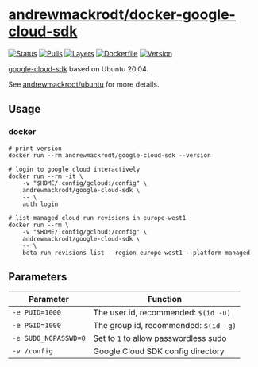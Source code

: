 # [andrewmackrodt/docker-google-cloud-sdk](https://github.com/andrewmackrodt/dockerfiles/tree/master/google-cloud-sdk)

[![Status](https://jenkins.mackrodt.io/buildStatus/icon?job=dockerfiles%2Fgoogle-cloud-sdk)][status]
[![Pulls](https://img.shields.io/docker/pulls/andrewmackrodt/google-cloud-sdk.svg)][pulls]
[![Layers](https://images.microbadger.com/badges/image/andrewmackrodt/google-cloud-sdk.svg)][layers]
[![Dockerfile](https://img.shields.io/github/size/andrewmackrodt/dockerfiles/google-cloud-sdk/Dockerfile.svg?label=dockerfile)][dockerfile]
[![Version](https://images.microbadger.com/badges/version/andrewmackrodt/google-cloud-sdk.svg)][version]

[status]: https://jenkins.mackrodt.io/job/dockerfiles/job/google-cloud-sdk/
[pulls]: https://hub.docker.com/r/andrewmackrodt/google-cloud-sdk
[layers]: https://microbadger.com/images/andrewmackrodt/google-cloud-sdk
[dockerfile]: https://github.com/andrewmackrodt/dockerfiles/blob/master/google-cloud-sdk/Dockerfile
[version]: https://hub.docker.com/r/andrewmackrodt/google-cloud-sdk/tags

[google-cloud-sdk](https://cloud.google.com/sdk/) based on Ubuntu 20.04.

See [andrewmackrodt/ubuntu](https://github.com/andrewmackrodt/dockerfiles/tree/master/ubuntu)
for more details.

## Usage

### docker

```
# print version
docker run --rm andrewmackrodt/google-cloud-sdk --version

# login to google cloud interactively
docker run --rm -it \
    -v "$HOME/.config/gcloud:/config" \
    andrewmackrodt/google-cloud-sdk \
    -- \
    auth login

# list managed cloud run revisions in europe-west1
docker run --rm \
    -v "$HOME/.config/gcloud:/config" \
    andrewmackrodt/google-cloud-sdk \
    -- \
    beta run revisions list --region europe-west1 --platform managed
```

## Parameters

| Parameter | Function |
| --- | --- |
| `-e PUID=1000` | The user id, recommended: `$(id -u)` |
| `-e PGID=1000` | The group id, recommended: `$(id -g)` |
| `-e SUDO_NOPASSWD=0` | Set to `1` to allow passwordless sudo |
| `-v /config` | Google Cloud SDK config directory |
